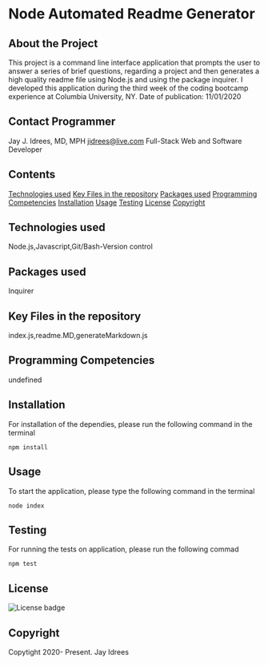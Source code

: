 # Node Automated Readme Generator

## About the Project

This project is a command line interface application that prompts the user to answer a series of brief questions, regarding a project and then generates a high quality readme file using Node.js and using the package inquirer. I developed this application during the third week of the coding bootcamp experience at Columbia University, NY. Date of publication: 11/01/2020

## Contact Programmer

Jay J. Idrees, MD, MPH
jidrees@live.com
Full-Stack Web and Software Developer

## Contents

[Technologies used](#technologies-used)
[Key Files in the repository](#key-files-in-the-repository)
[Packages used](#packages-used)
[Programming Competencies](#programming-competencies)
[Installation](#installation)
[Usage](#usage)
[Testing](#testing)
[License](#license)
[Copyright](#copyright)


## Technologies used

Node.js,Javascript,Git/Bash-Version control

## Packages used

Inquirer

## Key Files in the repository

index.js,readme.MD,generateMarkdown.js


## Programming Competencies

undefined

## Installation

For installation of the dependies, please run the following command in the terminal
```
npm install
```

## Usage

To start the application, please type the following command in the terminal

```
node index
```


## Testing

For running the tests on application, please run the following commad

```
npm test
```


## License 

![License badge](https://img.shields.io/badge/license-MIT-blue.svg)


## Copyright 
Copytight 2020- Present. Jay Idrees


